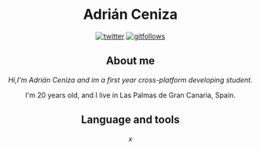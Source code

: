 <h1 align='center'>Adrián Ceniza</h2>
<div align='center'>
<a href='https://twitter.com/sirzenii' rel='nofollow'>
 <img src='https://img.shields.io/twitter/follow/sirzenii?label=Follow&style=social' href='https://twitter.com/sirzenii' alt='twitter'/></a>
 
 <a href='https://github.com/adriceniza' action="/users/follow?target=adriceniza" rel='nofollowgit'>
 <img src='https://img.shields.io/github/followers/adriceniza?style=social' alt='gitfollows'/>
 </a>


<h2 align='center' >About me</h2>
<i align='center'>Hi,I'm Adrián Ceniza and im a first year cross-platform developing student.</i>
<p align='center'>I'm 20 years old, and I live in Las Palmas de Gran Canaria, Spain.</p>
<h2 align='center'>Language and tools</h2>
<i align='center'>x</i>
